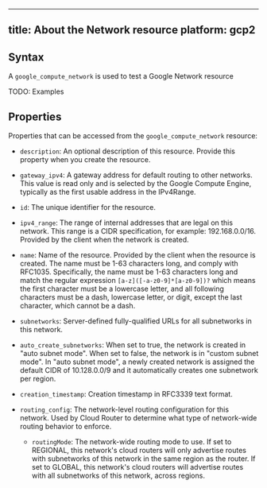 

---
title: About the Network resource
platform: gcp2
---

## Syntax
A `google_compute_network` is used to test a Google Network resource

TODO: Examples

## Properties
Properties that can be accessed from the `google_compute_network` resource:

  * `description`: An optional description of this resource. Provide this property when you create the resource.

  * `gateway_ipv4`: A gateway address for default routing to other networks. This value is read only and is selected by the Google Compute Engine, typically as the first usable address in the IPv4Range.

  * `id`: The unique identifier for the resource.

  * `ipv4_range`: The range of internal addresses that are legal on this network. This range is a CIDR specification, for example: 192.168.0.0/16. Provided by the client when the network is created.

  * `name`: Name of the resource. Provided by the client when the resource is created. The name must be 1-63 characters long, and comply with RFC1035. Specifically, the name must be 1-63 characters long and match the regular expression `[a-z]([-a-z0-9]*[a-z0-9])?` which means the first character must be a lowercase letter, and all following characters must be a dash, lowercase letter, or digit, except the last character, which cannot be a dash.

  * `subnetworks`: Server-defined fully-qualified URLs for all subnetworks in this network.

  * `auto_create_subnetworks`: When set to true, the network is created in "auto subnet mode". When set to false, the network is in "custom subnet mode".  In "auto subnet mode", a newly created network is assigned the default CIDR of 10.128.0.0/9 and it automatically creates one subnetwork per region.

  * `creation_timestamp`: Creation timestamp in RFC3339 text format.

  * `routing_config`: The network-level routing configuration for this network. Used by Cloud Router to determine what type of network-wide routing behavior to enforce.

    * `routingMode`: The network-wide routing mode to use. If set to REGIONAL, this network's cloud routers will only advertise routes with subnetworks of this network in the same region as the router. If set to GLOBAL, this network's cloud routers will advertise routes with all subnetworks of this network, across regions.
